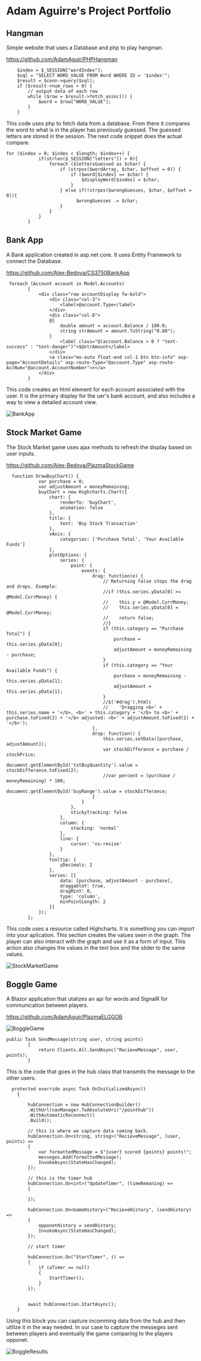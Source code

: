 # Adam Aguirre's Project Portfolio

## Hangman

Simple website that uses a Database and php to play hangman.

https://github.com/AdamAguir/PHPHangman

````
    $index = $_SESSION["wordIndex"];
    $sql = "SELECT WORD_VALUE FROM Word WHERE ID = '$index'";
    $result = $conn->query($sql);
    if ($result->num_rows > 0) {
        // output data of each row
        while ($row = $result->fetch_assoc()) {
            $word = $row["WORD_VALUE"];
        }
    }
````

This code uses php to fetch data from a database. From there it compares the word to what is in
the player has previously guessed. The guessed letters are stored in the session. The next code
snippet does the actual compare.

````
for ($index = 0; $index < $length; $index++) {
            if(strlen($_SESSION["letters"]) > 0){
                foreach ($lettersGuessed as $char) {
                    if (strpos($wordArray, $char, $offset = 0)) {
                        if ($word[$index] == $char) {
                            $displayWord[$index] = $char;
                        }
                    } else if(!strpos($wrongGuesses, $char, $offset = 0)){
                          $wrongGuesses .= $char;
                    }
                }
            }
        }
````

## Bank App

A Bank application created in asp.net core. It uses Entity Framework to connect the Database

https://github.com/Alex-Bedoya/CS3750BankApp

````
 foreach (Account account in Model.Accounts)
        {
            <div class="row accountDisplay fw-bold">
                <div class="col-3">
                    <label>@account.Type</label>
                </div>
                <div class="col-8">
                @{
                    double amount = account.Balance / 100.0;
                    string strAmount = amount.ToString("0.00");
                }
                    <label class="@(account.Balance > 0 ? "text-success" : "text-danger")">$@strAmount</label>
                </div>
                <a class="mx-auto float-end col-1 btn btn-info" asp-page="AccountDetails" asp-route-Type="@account.Type" asp-route-AccNum="@account.AccountNumber">></a>
            </div>
        }
````

This code creates an html element for each account associated with the user. It is the primary display for the uer's bank account, and also includes a way to view a detailed account view.

![BankApp](img/BankApp.png)

## Stock Market Game

The Stock Market game uses ajax methods to refresh the display based on user inputs.

https://github.com/Alex-Bedoya/PlazmaStockGame

````
  function DrawBuyChart() {
            var purchase = 0;
            var adjustAmount = moneyRemaining;
            buyChart = new Highcharts.Chart({
                chart: {
                    renderTo: 'buyChart',
                    animation: false
                },
                title: {
                    text: 'Buy Stock Transaction'
                },
                xAxis: {
                    categories: ['Purchase Total', 'Your Available Funds']
                },
                plotOptions: {
                    series: {
                        point: {
                            events: {
                                drag: function(e) {
                                    // Returning false stops the drag and drops. Example:
                                    //if (this.series.yData[0] >= @Model.CurrMoney) {
                                    //    this.y = @Model.CurrMoney;
                                    //    this.series.yData[0] = @Model.CurrMoney;
                                    //    return false;
                                    //}
                                    if (this.category == "Purchase Total") {
                                        purchase = this.series.yData[0];
                                        adjustAmount = moneyRemaining - purchase;
                                    }
                                    if (this.category == "Your Available Funds") {
                                        purchase = moneyRemaining - this.series.yData[1];
                                        adjustAmount = this.series.yData[1];
                                    }
                                    //$('#drag').html(
                                    //    'Dragging <b>' + this.series.name + '</b>, <b>' + this.category + '</b> to <b>' + purchase.toFixed(2) + '</b> adjusted: <b>' + adjustAmount.toFixed(2) + '</b>');
                                },
                                drop: function() {
                                    this.series.setData([purchase, adjustAmount]);
                                    var stockDifferance = purchase / stockPrice;
                                    document.getElementById('txtBuyQuantity').value = stockDifferance.toFixed(2);
                                    //var percent = (purchase / moneyRemaining) * 100;
                                    document.getElementById('buyRange').value = stockDifferance;
                                }
                            }
                        },
                        stickyTracking: false
                    },
                    column: {
                        stacking: 'normal'
                    },
                    line: {
                        cursor: 'ns-resize'
                    }
                },
                tooltip: {
                    yDecimals: 2
                },
                series: [{
                    data: [purchase, adjustAmount - purchase],
                    draggableY: true,
                    dragMinY: 0,
                    type: 'column',
                    minPointLength: 2
                }]
            });
        };

````

This code uses a resource called Highcharts. It is something you can import into your aplication. This section creates the values
seen in the graph. The player can also interact with the graph and use it as a form of input. This action also changes the values
in the text box and the slider to the same values.

![StockMarketGame](img/StockMarketGame.png)

## Boggle Game

A Blazor application that utalizes an api for words and SignalR for communication between players.

https://github.com/AdamAguir/PlazmaELGGOB

![BoggleGame](img/BoggleGame.png)

````
public Task SendMessage(string user, string points)
        {
            return Clients.All.SendAsync("RecieveMessage", user, points);
        }
````

This is the code that goes in the hub class that transmits the message to the other users.

````
  protected override async Task OnInitializedAsync()
    {

        hubConnection = new HubConnectionBuilder()
        .WithUrl(navManager.ToAbsoluteUri("/pointhub"))
        .WithAutomaticReconnect()
        .Build();

        // this is where we capture data coming back.
        hubConnection.On<string, string>("RecieveMessage", (user, points) =>
        {
            var formattedMessage = $"{user} scored {points} points!";
            messeges.Add(formattedMessage);
            InvokeAsync(StateHasChanged);
        });

        // this is the timer hub
        hubConnection.On<int>("UpdateTimer", (timeRemaning) =>
        {

        });

        hubConnection.On<GameHistory>("RecieveHistory", (sendHistory) =>
        {
            opponetHistory = sendHistory;
            InvokeAsync(StateHasChanged);
        });

        // start timer

        hubConnection.On("StartTimer", () =>
        {
            if (aTimer == null)
            {
                StartTimer();
            }
        });


        await hubConnection.StartAsync();
    }

````
Using this block you can capture incomming data from the hub and then utilize it in the way needed.
In our case to capture the messeges sent between players and eventually the game comparing to the
players opponet.


![BoggleResults](img/BoggleResults.png)
